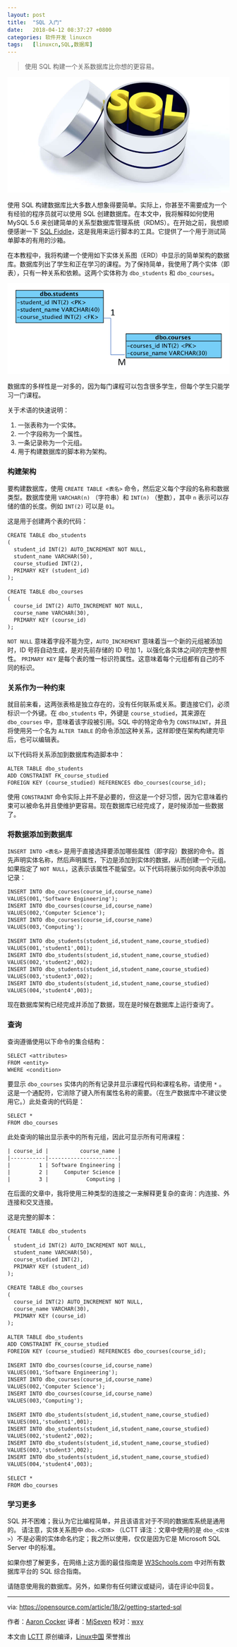 ```yaml
---
layout: post
title:	"SQL 入门"
date:	2018-04-12 08:37:27 +0800 
categories:	软件开发 linuxcn 
tags:	[linuxcn,SQL,数据库]
---
```




> 
> 使用 SQL 构建一个关系数据库比你想的更容易。
> 
> 
> 


![](/Asserts/Images/album/201804/12/083722owub5u7i75w8bw7b.jpg)


使用 SQL 构建数据库比大多数人想象得要简单。实际上，你甚至不需要成为一个有经验的程序员就可以使用 SQL 创建数据库。在本文中，我将解释如何使用 MySQL 5.6 来创建简单的关系型数据库管理系统（RDMS）。在开始之前，我想顺便感谢一下 [SQL Fiddle](http://sqlfiddle.com)，这是我用来运行脚本的工具。它提供了一个用于测试简单脚本的有用的沙箱。


在本教程中，我将构建一个使用如下实体关系图（ERD）中显示的简单架构的数据库。数据库列出了学生和正在学习的课程。为了保持简单，我使用了两个实体（即表），只有一种关系和依赖。这两个实体称为 `dbo_students` 和 `dbo_courses`。


![](/Asserts/Images/album/201804/12/083731bl7i3z5pglitpdyi.png)


数据库的多样性是一对多的，因为每门课程可以包含很多学生，但每个学生只能学习一门课程。


关于术语的快速说明：


1. 一张表称为一个实体。
2. 一个字段称为一个属性。
3. 一条记录称为一个元组。
4. 用于构建数据库的脚本称为架构。


### 构建架构


要构建数据库，使用 `CREATE TABLE <表名>` 命令，然后定义每个字段的名称和数据类型。数据库使用 `VARCHAR(n)` （字符串）和 `INT(n)` （整数），其中 `n` 表示可以存储的值的长度。例如 `INT(2)` 可以是 `01`。


这是用于创建两个表的代码：



```
CREATE TABLE dbo_students
(
  student_id INT(2) AUTO_INCREMENT NOT NULL,
  student_name VARCHAR(50),
  course_studied INT(2),
  PRIMARY KEY (student_id)
);

CREATE TABLE dbo_courses
(
  course_id INT(2) AUTO_INCREMENT NOT NULL,
  course_name VARCHAR(30),
  PRIMARY KEY (course_id)
);

```

`NOT NULL` 意味着字段不能为空，`AUTO_INCREMENT` 意味着当一个新的元组被添加时，ID 号将自动生成，是对先前存储的 ID 号加 1，以强化各实体之间的完整参照性。 `PRIMARY KEY` 是每个表的惟一标识符属性。这意味着每个元组都有自己的不同的标识。


### 关系作为一种约束


就目前来看，这两张表格是独立存在的，没有任何联系或关系。要连接它们，必须标识一个外键。在 `dbo_students` 中，外键是 `course_studied`，其来源在 `dbo_courses` 中，意味着该字段被引用。SQL 中的特定命令为 `CONSTRAINT`，并且将使用另一个名为 `ALTER TABLE` 的命令添加这种关系，这样即使在架构构建完毕后，也可以编辑表。


以下代码将关系添加到数据库构造脚本中：



```
ALTER TABLE dbo_students
ADD CONSTRAINT FK_course_studied
FOREIGN KEY (course_studied) REFERENCES dbo_courses(course_id);

```

使用 `CONSTRAINT` 命令实际上并不是必要的，但这是一个好习惯，因为它意味着约束可以被命名并且使维护更容易。现在数据库已经完成了，是时候添加一些数据了。


### 将数据添加到数据库


`INSERT INTO <表名>` 是用于直接选择要添加哪些属性（即字段）数据的命令。首先声明实体名称，然后声明属性，下边是添加到实体的数据，从而创建一个元组。如果指定了 `NOT NULL`，这表示该属性不能留空。以下代码将展示如何向表中添加记录：



```
INSERT INTO dbo_courses(course_id,course_name)
VALUES(001,'Software Engineering');
INSERT INTO dbo_courses(course_id,course_name)
VALUES(002,'Computer Science');
INSERT INTO dbo_courses(course_id,course_name)
VALUES(003,'Computing');

INSERT INTO dbo_students(student_id,student_name,course_studied)
VALUES(001,'student1',001);
INSERT INTO dbo_students(student_id,student_name,course_studied)
VALUES(002,'student2',002);
INSERT INTO dbo_students(student_id,student_name,course_studied)
VALUES(003,'student3',002);
INSERT INTO dbo_students(student_id,student_name,course_studied)
VALUES(004,'student4',003);

```

现在数据库架构已经完成并添加了数据，现在是时候在数据库上运行查询了。


### 查询


查询遵循使用以下命令的集合结构：



```
SELECT <attributes>
FROM <entity>
WHERE <condition>

```

要显示 `dbo_courses` 实体内的所有记录并显示课程代码和课程名称，请使用 `*` 。 这是一个通配符，它消除了键入所有属性名称的需要。（在生产数据库中不建议使用它。）此处查询的代码是：



```
SELECT *
FROM dbo_courses

```

此处查询的输出显示表中的所有元组，因此可显示所有可用课程：



```
| course_id |          course_name |
|-----------|----------------------|
|         1 | Software Engineering |
|         2 |     Computer Science |
|         3 |            Computing |

```

在后面的文章中，我将使用三种类型的连接之一来解释更复杂的查询：内连接、外连接和交叉连接。


这是完整的脚本：



```
CREATE TABLE dbo_students
(
  student_id INT(2) AUTO_INCREMENT NOT NULL,
  student_name VARCHAR(50),
  course_studied INT(2),
  PRIMARY KEY (student_id)
);

CREATE TABLE dbo_courses
(
  course_id INT(2) AUTO_INCREMENT NOT NULL,
  course_name VARCHAR(30),
  PRIMARY KEY (course_id)
);

ALTER TABLE dbo_students
ADD CONSTRAINT FK_course_studied
FOREIGN KEY (course_studied) REFERENCES dbo_courses(course_id);

INSERT INTO dbo_courses(course_id,course_name)
VALUES(001,'Software Engineering');
INSERT INTO dbo_courses(course_id,course_name)
VALUES(002,'Computer Science');
INSERT INTO dbo_courses(course_id,course_name)
VALUES(003,'Computing');

INSERT INTO dbo_students(student_id,student_name,course_studied)
VALUES(001,'student1',001);
INSERT INTO dbo_students(student_id,student_name,course_studied)
VALUES(002,'student2',002);
INSERT INTO dbo_students(student_id,student_name,course_studied)
VALUES(003,'student3',002);
INSERT INTO dbo_students(student_id,student_name,course_studied)
VALUES(004,'student4',003);

SELECT *
FROM dbo_courses

```

### 学习更多


SQL 并不困难；我认为它比编程简单，并且该语言对于不同的数据库系统是通用的。 请注意，实体关系图中 `dbo.<实体>` （LCTT 译注：文章中使用的是 `dbo_<实体>`）不是必需的实体命名约定；我之所以使用，仅仅是因为它是 Microsoft SQL Server 中的标准。


如果你想了解更多，在网络上这方面的最佳指南是 [W3Schools.com](https://www.w3schools.com/sql/default.asp) 中对所有数据库平台的 SQL 综合指南。


请随意使用我的数据库。另外，如果你有任何建议或疑问，请在评论中回复。




---


via: <https://opensource.com/article/18/2/getting-started-sql>


作者：[Aaron Cocker](https://opensource.com/users/aaroncocker) 译者：[MjSeven](https://github.com/MjSeven) 校对：[wxy](https://github.com/wxy)


本文由 [LCTT](https://github.com/LCTT/TranslateProject) 原创编译，[Linux中国](https://linux.cn/) 荣誉推出
